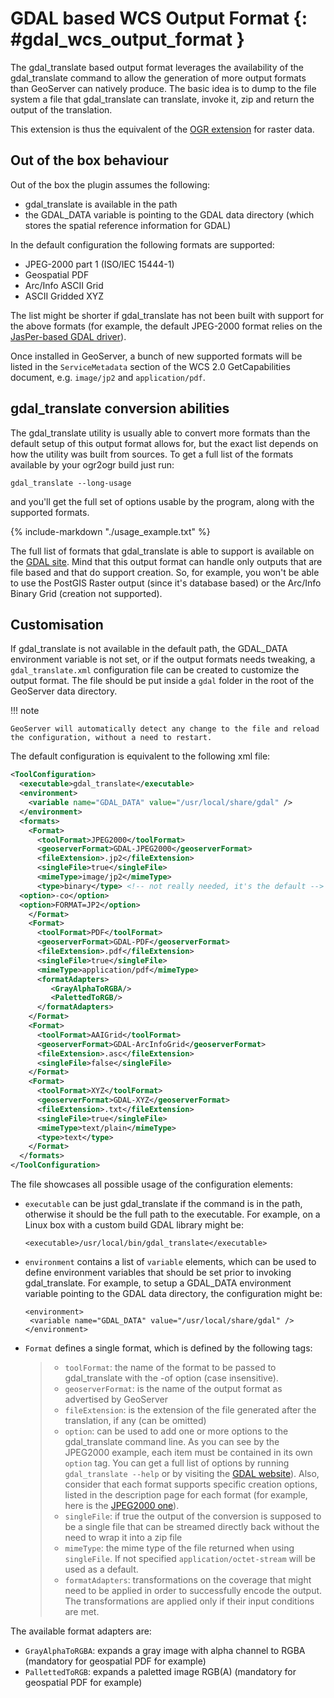 # GDAL based WCS Output Format {: #gdal_wcs_output_format }

The gdal_translate based output format leverages the availability of the gdal_translate command to allow the generation of more output formats than GeoServer can natively produce. The basic idea is to dump to the file system a file that gdal_translate can translate, invoke it, zip and return the output of the translation.

This extension is thus the equivalent of the [OGR extension](../../extensions/ogr.md) for raster data.

## Out of the box behaviour

Out of the box the plugin assumes the following:

-   gdal_translate is available in the path
-   the GDAL_DATA variable is pointing to the GDAL data directory (which stores the spatial reference information for GDAL)

In the default configuration the following formats are supported:

-   JPEG-2000 part 1 (ISO/IEC 15444-1)
-   Geospatial PDF
-   Arc/Info ASCII Grid
-   ASCII Gridded XYZ

The list might be shorter if gdal_translate has not been built with support for the above formats (for example, the default JPEG-2000 format relies on the [JasPer-based GDAL driver](http://www.gdal.org/frmt_jpeg2000.html)).

Once installed in GeoServer, a bunch of new supported formats will be listed in the `ServiceMetadata` section of the WCS 2.0 GetCapabilities document, e.g. `image/jp2` and `application/pdf`.

## gdal_translate conversion abilities

The gdal_translate utility is usually able to convert more formats than the default setup of this output format allows for, but the exact list depends on how the utility was built from sources. To get a full list of the formats available by your ogr2ogr build just run:

    gdal_translate --long-usage 

and you'll get the full set of options usable by the program, along with the supported formats.

{%
   include-markdown "./usage_example.txt"
%}

The full list of formats that gdal_translate is able to support is available on the [GDAL site](http://www.gdal.org/formats_list.html). Mind that this output format can handle only outputs that are file based and that do support creation. So, for example, you won't be able to use the PostGIS Raster output (since it's database based) or the Arc/Info Binary Grid (creation not supported).

## Customisation

If gdal_translate is not available in the default path, the GDAL_DATA environment variable is not set, or if the output formats needs tweaking, a `gdal_translate.xml` configuration file can be created to customize the output format. The file should be put inside a `gdal` folder in the root of the GeoServer data directory.

!!! note

    GeoServer will automatically detect any change to the file and reload the configuration, without a need to restart.

The default configuration is equivalent to the following xml file:

``` xml
<ToolConfiguration>
  <executable>gdal_translate</executable>
  <environment>
    <variable name="GDAL_DATA" value="/usr/local/share/gdal" />
  </environment>
  <formats>
    <Format>
      <toolFormat>JPEG2000</toolFormat>
      <geoserverFormat>GDAL-JPEG2000</geoserverFormat>
      <fileExtension>.jp2</fileExtension>
      <singleFile>true</singleFile>
      <mimeType>image/jp2</mimeType>
      <type>binary</type> <!-- not really needed, it's the default -->
  <option>-co</option>
  <option>FORMAT=JP2</option>
    </Format>
    <Format>
      <toolFormat>PDF</toolFormat>
      <geoserverFormat>GDAL-PDF</geoserverFormat>
      <fileExtension>.pdf</fileExtension>
      <singleFile>true</singleFile>
      <mimeType>application/pdf</mimeType>
      <formatAdapters>
         <GrayAlphaToRGBA/>
         <PalettedToRGB/>
      </formatAdapters>
    </Format>
    <Format>
      <toolFormat>AAIGrid</toolFormat>
      <geoserverFormat>GDAL-ArcInfoGrid</geoserverFormat>
      <fileExtension>.asc</fileExtension>
      <singleFile>false</singleFile>
    </Format>
    <Format>
      <toolFormat>XYZ</toolFormat>
      <geoserverFormat>GDAL-XYZ</geoserverFormat>
      <fileExtension>.txt</fileExtension>
      <singleFile>true</singleFile>
      <mimeType>text/plain</mimeType>
      <type>text</type>
    </Format>
  </formats>
</ToolConfiguration>
```

The file showcases all possible usage of the configuration elements:

-   `executable` can be just gdal_translate if the command is in the path, otherwise it should be the full path to the executable. For example, on a Linux box with a custom build GDAL library might be:

        <executable>/usr/local/bin/gdal_translate</executable>

-   `environment` contains a list of `variable` elements, which can be used to define environment variables that should be set prior to invoking gdal_translate. For example, to setup a GDAL_DATA environment variable pointing to the GDAL data directory, the configuration might be:

        <environment>
         <variable name="GDAL_DATA" value="/usr/local/share/gdal" />
        </environment>

-   `Format` defines a single format, which is defined by the following tags:

    > -   `toolFormat`: the name of the format to be passed to gdal_translate with the -of option (case insensitive).
    > -   `geoserverFormat`: is the name of the output format as advertised by GeoServer
    > -   `fileExtension`: is the extension of the file generated after the translation, if any (can be omitted)
    > -   `option`: can be used to add one or more options to the gdal_translate command line. As you can see by the JPEG2000 example, each item must be contained in its own `option` tag. You can get a full list of options by running `gdal_translate --help` or by visiting the [GDAL website](http://www.gdal.org)). Also, consider that each format supports specific creation options, listed in the description page for each format (for example, here is the [JPEG2000 one](http://www.gdal.org/frmt_jpeg2000.html)).
    > -   `singleFile`: if true the output of the conversion is supposed to be a single file that can be streamed directly back without the need to wrap it into a zip file
    > -   `mimeType`: the mime type of the file returned when using `singleFile`. If not specified `application/octet-stream` will be used as a default.
    > -   `formatAdapters`: transformations on the coverage that might need to be applied in order to successfully encode the output. The transformations are applied only if their input conditions are met.

The available format adapters are:

-   `GrayAlphaToRGBA`: expands a gray image with alpha channel to RGBA (mandatory for geospatial PDF for example)
-   `PallettedToRGB`: expands a paletted image RGB(A) (mandatory for geospatial PDF for example)
